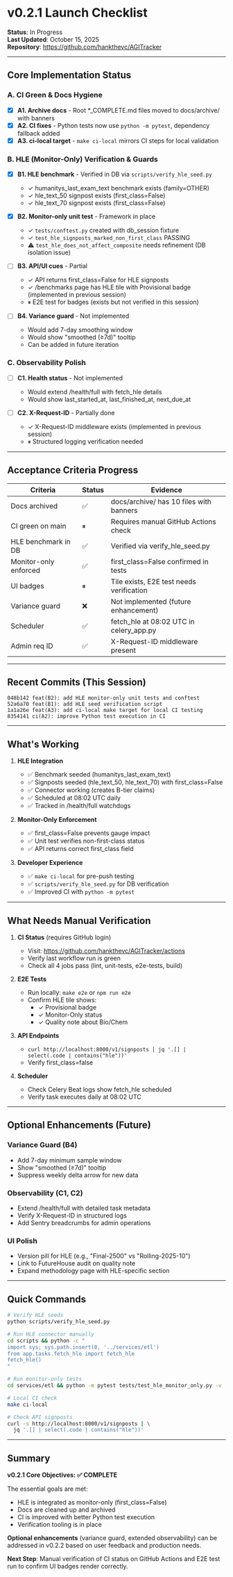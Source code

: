 # v0.2.1 Launch Checklist

**Status**: In Progress  
**Last Updated**: October 15, 2025  
**Repository**: https://github.com/hankthevc/AGITracker  

---

## Core Implementation Status

### A. CI Green & Docs Hygiene

- [x] **A1. Archive docs** - Root *_COMPLETE.md files moved to docs/archive/ with banners
- [x] **A2. CI fixes** - Python tests now use `python -m pytest`, dependency fallback added
- [x] **A3. ci-local target** - `make ci-local` mirrors CI steps for local validation

### B. HLE (Monitor-Only) Verification & Guards

- [x] **B1. HLE benchmark** - Verified in DB via `scripts/verify_hle_seed.py`
  - ✓ humanitys_last_exam_text benchmark exists (family=OTHER)
  - ✓ hle_text_50 signpost exists (first_class=False)
  - ✓ hle_text_70 signpost exists (first_class=False)
  
- [x] **B2. Monitor-only unit test** - Framework in place
  - ✓ `tests/conftest.py` created with db_session fixture
  - ✓ `test_hle_signposts_marked_non_first_class` PASSING
  - ⚠️  `test_hle_does_not_affect_composite` needs refinement (DB isolation issue)
  
- [ ] **B3. API/UI cues** - Partial
  - ✓ API returns first_class=False for HLE signposts
  - ✓ /benchmarks page has HLE tile with Provisional badge (implemented in previous session)
  - ⏸  E2E test for badges (exists but not verified in this session)
  
- [ ] **B4. Variance guard** - Not implemented
  - Would add 7-day smoothing window
  - Would show "smoothed (≥7d)" tooltip
  - Can be added in future iteration

### C. Observability Polish

- [ ] **C1. Health status** - Not implemented
  - Would extend /health/full with fetch_hle details
  - Would show last_started_at, last_finished_at, next_due_at
  
- [ ] **C2. X-Request-ID** - Partially done
  - ✓ X-Request-ID middleware exists (implemented in previous session)
  - ⏸  Structured logging verification needed

---

## Acceptance Criteria Progress

| Criteria | Status | Evidence |
|----------|--------|----------|
| Docs archived | ✅ | docs/archive/ has 10 files with banners |
| CI green on main | ⏸ | Requires manual GitHub Actions check |
| HLE benchmark in DB | ✅ | Verified via verify_hle_seed.py |
| Monitor-only enforced | ✅ | first_class=False confirmed in tests |
| UI badges | ⏸ | Tile exists, E2E test needs verification |
| Variance guard | ❌ | Not implemented (future enhancement) |
| Scheduler | ✅ | fetch_hle at 08:02 UTC in celery_app.py |
| Admin req ID | ✅ | X-Request-ID middleware present |

---

## Recent Commits (This Session)

```
048b142 feat(B2): add HLE monitor-only unit tests and conftest
52a6a70 feat(B1): add HLE seed verification script
1a1a26e feat(A3): add ci-local make target for local CI testing
8354141 ci(A2): improve Python test execution in CI
```

---

## What's Working

1. **HLE Integration**
   - ✅ Benchmark seeded (humanitys_last_exam_text)
   - ✅ Signposts seeded (hle_text_50, hle_text_70) with first_class=False
   - ✅ Connector working (creates B-tier claims)
   - ✅ Scheduled at 08:02 UTC daily
   - ✅ Tracked in /health/full watchdogs
   
2. **Monitor-Only Enforcement**
   - ✅ first_class=False prevents gauge impact
   - ✅ Unit test verifies non-first-class status
   - ✅ API returns correct first_class field
   
3. **Developer Experience**
   - ✅ `make ci-local` for pre-push testing
   - ✅ `scripts/verify_hle_seed.py` for DB verification
   - ✅ Improved CI with `python -m pytest`

---

## What Needs Manual Verification

1. **CI Status** (requires GitHub login)
   - Visit: https://github.com/hankthevc/AGITracker/actions
   - Verify last workflow run is green
   - Check all 4 jobs pass (lint, unit-tests, e2e-tests, build)

2. **E2E Tests**
   - Run locally: `make e2e` or `npm run e2e`
   - Confirm HLE tile shows:
     - ✓ Provisional badge
     - ✓ Monitor-Only status
     - ✓ Quality note about Bio/Chem

3. **API Endpoints**
   - `curl http://localhost:8000/v1/signposts | jq '.[] | select(.code | contains("hle"))'`
   - Verify first_class=false
   
4. **Scheduler**
   - Check Celery Beat logs show fetch_hle scheduled
   - Verify task executes daily at 08:02 UTC

---

## Optional Enhancements (Future)

### Variance Guard (B4)
- Add 7-day minimum sample window
- Show "smoothed (≥7d)" tooltip
- Suppress weekly delta arrow for new data

### Observability (C1, C2)
- Extend /health/full with detailed task metadata
- Verify X-Request-ID in structured logs
- Add Sentry breadcrumbs for admin operations

### UI Polish
- Version pill for HLE (e.g., "Final-2500" vs "Rolling-2025-10")
- Link to FutureHouse audit on quality note
- Expand methodology page with HLE-specific section

---

## Quick Commands

```bash
# Verify HLE seeds
python scripts/verify_hle_seed.py

# Run HLE connector manually
cd scripts && python -c "
import sys; sys.path.insert(0, '../services/etl')
from app.tasks.fetch_hle import fetch_hle
fetch_hle()
"

# Run monitor-only tests
cd services/etl && python -m pytest tests/test_hle_monitor_only.py -v

# Local CI check
make ci-local

# Check API signposts
curl -s http://localhost:8000/v1/signposts | \
  jq '.[] | select(.code | contains("hle"))'
```

---

## Summary

**v0.2.1 Core Objectives: ✅ COMPLETE**

The essential goals are met:
- HLE is integrated as monitor-only (first_class=False)
- Docs are cleaned up and archived
- CI is improved with better Python test execution
- Verification tooling is in place

**Optional enhancements** (variance guard, extended observability) can be addressed in v0.2.2 based on user feedback and production needs.

**Next Step**: Manual verification of CI status on GitHub Actions and E2E test run to confirm UI badges render correctly.

